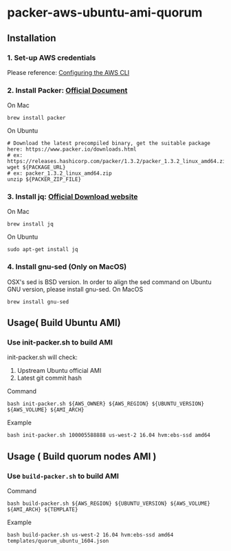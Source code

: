 # packer-aws-ubuntu-ami-quorum

## Installation

### 1. Set-up AWS credentials
Please reference: [Configuring the AWS CLI](https://docs.aws.amazon.com/cli/latest/userguide/cli-chap-getting-started.html)

### 2. Install Packer: [Official Document](https://www.packer.io/intro/getting-started/install.html)
On Mac
```
brew install packer
```

On Ubuntu
```
# Download the latest precompiled binary, get the suitable package here: https://www.packer.io/downloads.html
# ex: https://releases.hashicorp.com/packer/1.3.2/packer_1.3.2_linux_amd64.zip
wget ${PACKAGE_URL}
# ex: packer_1.3.2_linux_amd64.zip
unzip ${PACKER_ZIP_FILE}
```

### 3. Install jq: [Official Download website](https://stedolan.github.io/jq/download/)
On Mac
```
brew install jq
```

On Ubuntu
```
sudo apt-get install jq
```

### 4. Install gnu-sed (Only on MacOS)
OSX's sed is BSD version. In order to align the sed command on Ubuntu GNU version, please install gnu-sed.
On MacOS
```
brew install gnu-sed
```

## Usage( Build Ubuntu AMI)

### Use init-packer.sh to build AMI
init-packer.sh will check:
1. Upstream Ubuntu official AMI
2. Latest git commit hash

Command
```
bash init-packer.sh ${AWS_OWNER} ${AWS_REGION} ${UBUNTU_VERSION} ${AWS_VOLUME} ${AMI_ARCH}
```

Example
```
bash init-packer.sh 100005588888 us-west-2 16.04 hvm:ebs-ssd amd64
```

## Usage ( Build quorum nodes AMI )

### Use `build-packer.sh` to build AMI

Command

```
bash build-packer.sh ${AWS_REGION} ${UBUNTU_VERSION} ${AWS_VOLUME} ${AMI_ARCH} ${TEMPLATE}
```

Example

```
bash build-packer.sh us-west-2 16.04 hvm:ebs-ssd amd64 templates/quorum_ubuntu_1604.json
```
